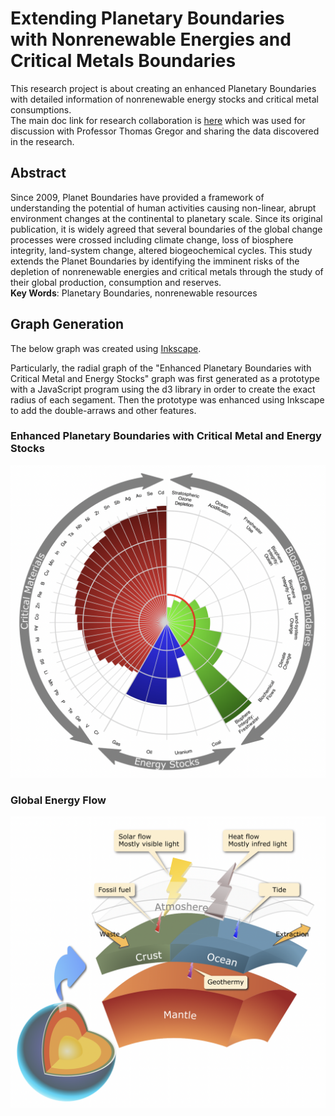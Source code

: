 # Extending Planetary Boundaries with Nonrenewable Energies and Critical Metals Boundaries

This research project is about creating an enhanced Planetary Boundaries with detailed information of nonrenewable energy stocks and critical metal consumptions.<br> 
The main doc link for research collaboration is [here](https://docs.google.com/spreadsheets/d/1BQxb_64Y3AaJucbi4gKFQSzHyF9mcKbcQFAaD9j6oKM/edit?usp=sharing) which was used for discussion with Professor Thomas Gregor and sharing the data discovered in the research.

## Abstract
Since 2009, Planet Boundaries have provided a framework of understanding the potential of human activities causing non-linear, abrupt environment changes at the continental to planetary scale. Since its original publication, it is widely agreed that several boundaries of the global change processes were crossed including climate change, loss of biosphere integrity, land-system change, altered biogeochemical cycles. This study extends the Planet Boundaries by identifying the imminent risks of the depletion of nonrenewable energies and critical metals through the study of their global production, consumption and reserves.<br> 
**Key Words**: Planetary Boundaries, nonrenewable resources


## Graph Generation
The below graph was created using [Inkscape](https://inkscape.org/). 

Particularly, the radial graph of the "Enhanced Planetary Boundaries with Critical Metal and Energy Stocks" graph was first generated as a prototype with a JavaScript program using the d3 library in order to create the exact radius of each segament. Then the prototype was enhanced using Inkscape to add the double-arraws and other features.


### Enhanced Planetary Boundaries with Critical Metal and Energy Stocks
![Enhanced Planet Boundaries](pngs/PlanetaryBoundaryEnhancedDiagram.png)

### Global Energy Flow
![Global Enger Flow](pngs/GlobalEnergyFlow.png)
